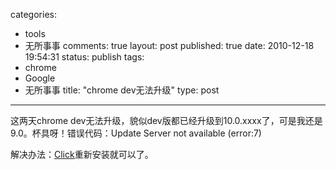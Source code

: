 categories: 
  - tools
  - 无所事事
comments: true
layout: post
published: true
date: 2010-12-18 19:54:31
status: publish
tags: 
  - chrome
  - Google
  - 无所事事
title: "chrome dev无法升级"
type: post
---
这两天chrome dev无法升级，貌似dev版都已经升级到10.0.xxxx了，可是我还是9.0。杯具呀！错误代码：Update Server not available (error:7)

解决办法：[Click](http://www.google.com/chrome/eula.html?extra=devchannel)重新安装就可以了。
